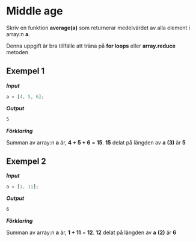 # Middle age

Skriv en funktion **average(a)** som returnerar medelvärdet av alla element i array:n **a**.

Denna uppgift är bra tillfälle att träna på **for loops** eller **array.reduce** metoden

## Exempel 1

**_Input_**

```js
a = [4, 5, 6];
```

**_Output_**

```bash
5
```

**_Förklaring_**

Summan av array:n **a** är, **4 + 5 + 6** = **15**. **15** delat på längden av **a** **(3)** är **5**

## Exempel 2

**_Input_**

```js
a = [1, 11];
```

**_Output_**

```bash
6
```

**_Förklaring_**

Summan av array:n **a** är, **1 + 11** = **12**. **12** delat på längden av **a** **(2)** är **6**
